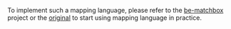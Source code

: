 To implement such a mapping language, please refer to the [be-matchbox](https://github.com/hl7-be/matchbox) project or the [original](https://github.com/ahdis/matchbox) to start using mapping language in practice.

